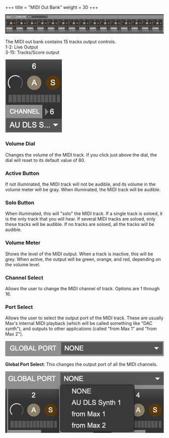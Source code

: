 +++
title = "MIDI Out Bank"
weight = 30
+++

![midi out bank](images/midi-out-bank.png)

The MIDI out bank contains 15 tracks output controls.  
1-2: Live Output  
3-15: Tracks/Score output  

![midi out](images/midi-out.png)

### Volume Dial

Changes the volume of the MIDI track. If you click just above the dial, the dial will reset to its default value of 80.

### Active Button

If not illuminated, the MIDI track will not be audible, and its volume in the volume meter will be gray. When illuminated, the MIDI track will be audible.

### Solo Button

When illuminated, this will "solo" the MIDI track. If a single track is soloed, it is the only track that you will hear. If several MIDI tracks are soloed, only these tracks will be audible. If no tracks are soloed, all the tracks will be audible.

### Volume Meter
Shows the level of the MIDI output. When a track is inactive, this will be grey. When active, the output will be green, orange, and red, depending on the volume level.

### Channel Select
Allows the user to change the MIDI channel of track. Options are 1 through 16.

### Port Select
Allows the user to select the output port of the MIDI track. These are usually Max's internal MIDI playback (which will be called something like "DAC synth"), and outputs to other applications (called "from Max 1" and "from Max 2").


![global port select](images/midi-out-global-port-closed.png)

**Global Port Select**: This changes the output port of all the MIDI channels.

![global port select](images/midi-out-global-port-open.png)
